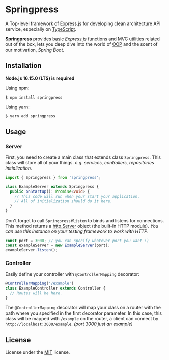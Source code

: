 # Springpress

A Top-level framework of Express.js for developing clean architecture API service, especially on [TypeScript](https://github.com/microsoft/TypeScript).

**Springpress** provides basic *Express.js* functions and MVC utilities related out of the box, lets you deep dive into the world of [OOP](https://developer.mozilla.org/en-US/docs/Learn/JavaScript/Objects/Object-oriented_programming) and the scent of our motivation, *Spring Boot*.

## Installation

**Node.js 16.15.0 (LTS) is required**

Using npm:
```
$ npm install springpress
```

Using yarn:
```
$ yarn add springpress
```

## Usage



### Server

First, you need to create a main class that extends class `Springpress`. This class will store all of your things. *e.g. services, controllers, repositories initialization*.

```ts
import { Springpress } from 'springpress';

class ExampleServer extends Springpress {
  public onStartup(): Promise<void> {
    // This code will run when your start your application.
    // All of initialization should do it here.
  }
}
```

Don't forget to call `Springpress#listen` to binds and listens for connections. This method returns a [http.Server](https://nodejs.org/docs/latest-v16.x/api/http.html#class-httpserver) object (the built-in HTTP module). *You can use this instance on your testing framework to work with HTTP*.

```ts
const port = 3000; // you can specify whatever port you want :)
const exampleServer = new ExampleServer(port);
exampleServer.listen();
```

### Controller

Easily define your controller with `@ControllerMapping` decorator:

```ts
@ControllerMapping('/example')
class ExampleController extends Controller {
  // Routes will be here.
}
```

The `@ControllerMapping` decorator will map your class on a router with the path where you specified in the first decorator parameter. In this case, this class will be mapped with `/example` on the router, a client can connect by `http://localhost:3000/example`. *(port 3000 just an example)*

## License

License under the [MIT](https://github.com/riflowth/nextpress/blob/main/LICENSE) license.
